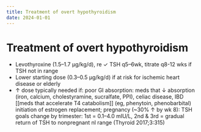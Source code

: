 ```yaml
---
title: Treatment of overt hypothyroidism
date: 2024-01-01
---
```


# Treatment of overt hypothyroidism

- Levothyroxine (1.5–1.7 µg/kg/d), re ✓ TSH q5–6wk, titrate q8-12 wks if TSH not in range
- Lower starting dose (0.3–0.5 µg/kg/d) if at risk for ischemic heart disease or elderly
- ↑ dose typically needed if:
  poor GI absorption: meds that ↓ absorption (iron, calcium, cholestyramine, sucralfate, PPI), celiac disease, IBD
  [[meds that accelerate T4 catabolism]] (eg, phenytoin, phenobarbital)
  initiation of estrogen replacement; pregnancy (~30% ↑ by wk 8): TSH goals change by trimester: 1st = 0.1–4.0 mIU/L, 2nd & 3rd = gradual return of TSH to nonpregnant nl range (Thyroid 2017;3:315)
